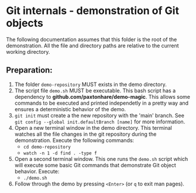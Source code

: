 # Git internals - demonstration of Git objects

The following documentation assumes that this folder is the root of the
demonstration. All the file and directory paths are relative to the current
working directory.

## Preparation:

1. The folder `demo-repository` MUST exists in the demo directory.
2. The script file `demo.sh` MUST be executable. This bash script has a
   dependency to **github.com/paxtonhare/demo-magic**. This allows some commands
   to be executed and printed independetly in a pretty way and ensures a
   deterministic behavior of the demo.
3. `git init` must create a the new repository with the 'main' branch. See `git
   config --global init.defaultBranch [name]` for more information.
4. Open a new terminal window in the demo directory. This terminal watches all
    the file changes in the git repository during the demonstration. Execute the
    following commands: 
    - `cd demo-repository`
    - `watch -n 1 -d find . -type f`
5. Open a second terminal window. This one runs the `demo.sh` script which will
    execute some basic Git commands that demonstrate Git object behavior.
    Execute:
    - `./demo.sh`
6. Follow through the demo by pressing `<Enter>` (or `q` to exit man pages).
